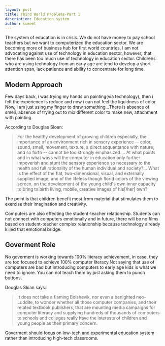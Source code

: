 ```yaml
---
layout: post
title: Third World Problems-Part 1
description: Education system
author: sumeet
---
```

The system of education is in crisis. We do not have money to pay school teachers but we want to computerized the education sector.
We are becoming more of business hub for first world countries. I am not advocating against use of technology in education sector, however, that there has been too much use of technology in education sector. Childrens who are using technology from an early age
are tend to develop a short attention span, lack patience and ability to concentrate for long time.

## Modern Approach

Few days back, i was trying my hands on painting(via technology), then i felt the experience is reduce and now i can not feel 
the liquidness of color. Now, i am just using my finger to draw something...There is absence of smell, absence of trying out to mix different
color to make new, attachment with painting.

According to Douglas Sloan:

>For the healthy development of growing children especially, the importance of an environment rich in sensory experience -- color, 
sound, smell, movement, texture, a direct acquantance with nature, and so forth -- cannot be too strongly emphasized.... At what 
points and in what ways will the computer in education only further impoverish and stunt the sensory experience so necessary to the 
health and full rationality of the human individual and society?... What is the effect of the flat, two-dimensional, visual, and 
externally supplied image, and of the lifeless though florid colors of the viewing screen, on the development of the young child's 
own inner capacity to bring to birth living, mobile, creative images of his[/her] own?

The point is that children benefit most from material that stimulates them to exercise their imagination and creativity. 

Computers are also effecting the student-teacher relationship. Students can not connect with computers emotionally and in future, there will be no films based on student-teacher complex relationship because technology already killed that emotional bridge.

## Goverment Role

No goverment is working towards 100% literacy achievement, in case, they are too focused to achieve 100% computer literacy.Not
saying that use of computers are bad but introducing computers to early age kids is what we need to ignore. You can not teach them by just asking them to punch buttons. 

Douglas Sloan says:

>It does not take a flaming Bolshevik, nor even a benighted neo-Luddite, to wonder whether all those computer companies, and their related textbook publishers, that are mounting media campaigns for computer literacy and supplying hundreds of thousands of computers to schools and colleges really have the interests of children and young people as their primary concern.

Goverment should focus on low-tech and experimental education system rather than introducing high-tech classrooms.



